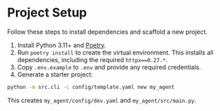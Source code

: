 # Project Setup

Follow these steps to install dependencies and scaffold a new project.

1. Install Python 3.11+ and [Poetry](https://python-poetry.org/).
2. Run `poetry install` to create the virtual environment. This installs
   all dependencies, including the required `httpx==0.27.*`.
3. Copy `.env.example` to `.env` and provide any required credentials.
4. Generate a starter project:

```bash
python -m src.cli -c config/template.yaml new my_agent
```

This creates `my_agent/config/dev.yaml` and `my_agent/src/main.py`.
